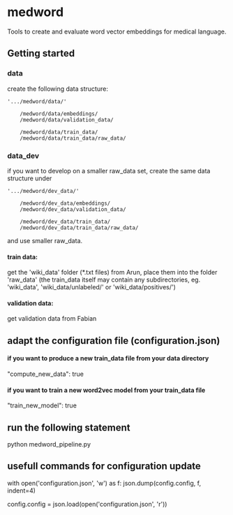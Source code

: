 # medword #
Tools to create and evaluate word vector embeddings for medical language.

## Getting started

### data

create the following data structure:

    '.../medword/data/'

        /medword/data/embeddings/
        /medword/data/validation_data/

        /medword/data/train_data/
        /medword/data/train_data/raw_data/

### data_dev
if you want to develop on a smaller raw_data set, create the same data structure under

    '.../medword/dev_data/'

        /medword/dev_data/embeddings/
        /medword/dev_data/validation_data/

        /medword/dev_data/train_data/
        /medword/dev_data/train_data/raw_data/

and use smaller raw_data.

#### train data:
get the 'wiki_data' folder  (*.txt files) from Arun, place them into the folder 'raw_data'
(the train_data itself may contain any subdirectories, eg. 'wiki_data', 'wiki_data/unlabeled/'
or 'wiki_data/positives/')

#### validation data:
get validation data from Fabian


## adapt the configuration file (configuration.json)
#### if you want to produce a new train_data file from your data directory
"compute_new_data": true


#### if you want to train a new word2vec model from your train_data file
"train_new_model": true

##


## run the following statement
python medword_pipeline.py


## usefull commands for configuration update

with open('configuration.json', 'w') as f:
    json.dump(config.config, f, indent=4)

config.config = json.load(open('configuration.json', 'r'))


